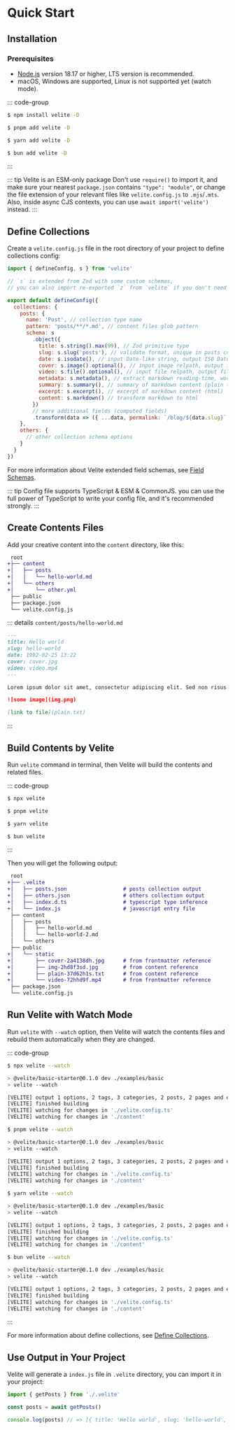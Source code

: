 # Quick Start

## Installation

### Prerequisites

- [Node.js](https://nodejs.org) version 18.17 or higher, LTS version is recommended.
- macOS, Windows are supported, Linux is not supported yet (watch mode).

::: code-group

```sh [npm]
$ npm install velite -D
```

```sh [pnpm]
$ pnpm add velite -D
```

```sh [yarn]
$ yarn add velite -D
```

```sh [bun]
$ bun add velite -D
```

:::

::: tip Velite is an ESM-only package
Don't use `require()` to import it, and make sure your nearest `package.json` contains `"type": "module"`, or change the file extension of your relevant files like `velite.config.js` to `.mjs`/`.mts`. Also, inside async CJS contexts, you can use `await import('velite')` instead.
:::

## Define Collections

Create a `velite.config.js` file in the root directory of your project to define collections config:

```js
import { defineConfig, s } from 'velite'

// `s` is extended from Zod with some custom schemas,
// you can also import re-exported `z` from `velite` if you don't need these extension schemas.

export default defineConfig({
  collections: {
    posts: {
      name: 'Post', // collection type name
      pattern: 'posts/**/*.md', // content files glob pattern
      schema: s
        .object({
          title: s.string().max(99), // Zod primitive type
          slug: s.slug('posts'), // validate format, unique in posts collection
          date: s.isodate(), // input Date-like string, output ISO Date string.
          cover: s.image().optional(), // input image relpath, output image object with blurImage.
          video: s.file().optional(), // input file relpath, output file public path.
          metadata: s.metadata(), // extract markdown reading-time, word-count, etc.
          summary: s.summary(), // summary of markdown content (plain text)
          excerpt: s.excerpt(), // excerpt of markdown content (html)
          content: s.markdown() // transform markdown to html
        })
        // more additional fields (computed fields)
        .transform(data => ({ ...data, permalink: `/blog/${data.slug}` }))
    },
    others: {
      // other collection schema options
    }
  }
})
```

For more information about Velite extended field schemas, see [Field Schemas](velite-shemas.md).

::: tip
Config file supports TypeScript & ESM & CommonJS. you can use the full power of TypeScript to write your config file, and it's recommended strongly.
:::

## Create Contents Files

Add your creative content into the `content` directory, like this:

```diff
 root
+├── content
+│   ├── posts
+│   │   └── hello-world.md
+│   └── others
+│       └── other.yml
 ├── public
 ├── package.json
 └── velite.config.js
```

::: details `content/posts/hello-world.md`

```md
---
title: Hello world
slug: hello-world
date: 1992-02-25 13:22
cover: cover.jpg
video: video.mp4
---

Lorem ipsum dolor sit amet, consectetur adipiscing elit. Sed non risus. Suspendisse

![some image](img.png)

[link to file](plain.txt)
```

:::

## Build Contents by Velite

Run `velite` command in terminal, then Velite will build the contents and related files.

::: code-group

```sh [npm]
$ npx velite
```

```sh [pnpm]
$ pnpm velite
```

```sh [yarn]
$ yarn velite
```

```sh [bun]
$ bun velite
```

:::

Then you will get the following output:

```diff
 root
+├── .velite
+│   ├── posts.json                  # posts collection output
+│   ├── others.json                 # others collection output
+│   ├── index.d.ts                  # typescript type inference
+│   └── index.js                    # javascript entry file
 ├── content
 │   ├── posts
 │   │   ├── hello-world.md
 │   │   └── hello-world-2.md
 │   └── others
 ├── public
+│   └── static
+│       ├── cover-2a4138dh.jpg      # from frontmatter reference
+│       ├── img-2hd8f3sd.jpg        # from content reference
+│       ├── plain-37d62h1s.txt      # from content reference
+│       └── video-72hhd9f.mp4       # from frontmatter reference
 ├── package.json
 └── velite.config.js
```

## Run Velite with Watch Mode

Run `velite` with `--watch` option, then Velite will watch the contents files and rebuild them automatically when they are changed.

::: code-group

```sh [npm]
$ npx velite --watch

> @velite/basic-starter@0.1.0 dev ./examples/basic
> velite --watch

[VELITE] output 1 options, 2 tags, 3 categories, 2 posts, 2 pages and entry file
[VELITE] finished building
[VELITE] watching for changes in './velite.config.ts'
[VELITE] watching for changes in './content'
```

```sh [pnpm]
$ pnpm velite --watch

> @velite/basic-starter@0.1.0 dev ./examples/basic
> velite --watch

[VELITE] output 1 options, 2 tags, 3 categories, 2 posts, 2 pages and entry file
[VELITE] finished building
[VELITE] watching for changes in './velite.config.ts'
[VELITE] watching for changes in './content'
```

```sh [yarn]
$ yarn velite --watch

> @velite/basic-starter@0.1.0 dev ./examples/basic
> velite --watch

[VELITE] output 1 options, 2 tags, 3 categories, 2 posts, 2 pages and entry file
[VELITE] finished building
[VELITE] watching for changes in './velite.config.ts'
[VELITE] watching for changes in './content'
```

```sh [bun]
$ bun velite --watch

> @velite/basic-starter@0.1.0 dev ./examples/basic
> velite --watch

[VELITE] output 1 options, 2 tags, 3 categories, 2 posts, 2 pages and entry file
[VELITE] finished building
[VELITE] watching for changes in './velite.config.ts'
[VELITE] watching for changes in './content'
```

:::

For more information about define collections, see [Define Collections](define-collections.md).

## Use Output in Your Project

Velite will generate a `index.js` file in `.velite` directory, you can import it in your project:

```js
import { getPosts } from './.velite'

const posts = await getPosts()

console.log(posts) // => [{ title: 'Hello world', slug: 'hello-world', ... }, ...]
```
